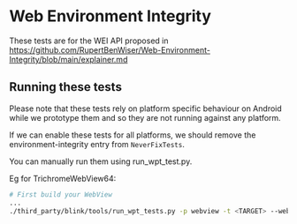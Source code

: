 # Web Environment Integrity

These tests are for the WEI API proposed in
https://github.com/RupertBenWiser/Web-Environment-Integrity/blob/main/explainer.md

## Running these tests

Please note that these tests rely on
platform specific behaviour on Android while we prototype them
and so they are not running against any platform.

If we can enable these tests for all platforms, we should remove
the environment-integrity entry from `NeverFixTests`.

You can manually run them using run_wpt_test.py.

Eg for TrichromeWebView64:

```sh
# First build your WebView
...
./third_party/blink/tools/run_wpt_tests.py -p webview -t <TARGET> --webview-provider ./out/<TARGET>/apks/TrichromeWebView64.apk --browser-apk ./out/<TARGET>/apks/SystemWebViewShell.apk -- wpt_internal/environment-integrity/platform-agnostic.https.html
```

